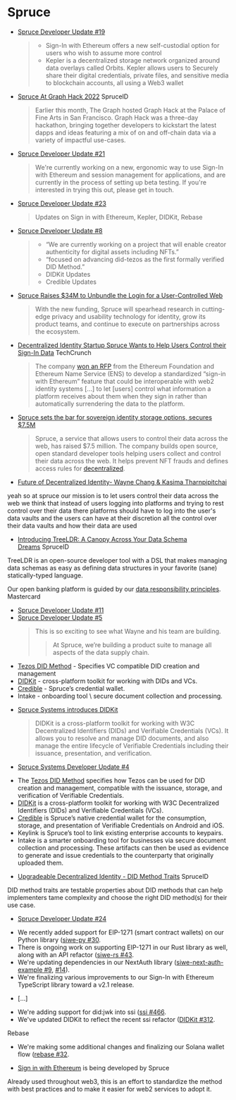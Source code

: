 # Spruce

* [Spruce Developer Update #19](https://blog.spruceid.com/spruce-developer-update-19/)
  > - Sign-In with Ethereum offers a new self-custodial option for users who wish to assume more control
  > - Kepler is a decentralized storage network organized around data overlays called Orbits. Kepler allows users to Securely share their digital credentials, private files, and sensitive media to blockchain accounts, all using a Web3 wallet
* [Spruce At Graph Hack 2022](https://blog.spruceid.com/spruce-at-graph-hack/) SpruceID
  > Earlier this month, The Graph hosted Graph Hack at the Palace of Fine Arts in San Francisco. Graph Hack was a three-day hackathon, bringing together developers to kickstart the latest dapps and ideas featuring a mix of on and off-chain data via a variety of impactful use-cases.
* [Spruce Developer Update #21](https://blog.spruceid.com/spruce-developer-update-21/)
  > We're currently working on a new, ergonomic way to use Sign-In with Ethereum and session management for applications, and are currently in the process of setting up beta testing. If you're interested in trying this out, please get in touch.
* [Spruce Developer Update #23](https://blog.spruceid.com/spruce-developer-update-23/)
  > Updates on Sign in with Ethereum, Kepler, DIDKit, Rebase
* [Spruce Developer Update #8](https://sprucesystems.medium.com/spruce-developer-update-8-70f04e95a5d4)
  > - “We are currently working on a project that will enable creator authenticity for digital assets including NFTs.”
  > - “focused on advancing did-tezos as the first formally verified DID Method.”
  > - DIDKit Updates
  > - Credible Updates

* [Spruce Raises $34M to Unbundle the Login for a User-Controlled Web](https://blog.spruceid.com/spruce-raises-34m-to-unbundle-the-login-for-a-user-controlled-web/)
  > With the new funding, Spruce will spearhead research in cutting-edge privacy and usability technology for identity, grow its product teams, and continue to execute on partnerships across the ecosystem.
* [Decentralized Identity Startup Spruce Wants to Help Users Control their Sign-In Data](https://techcrunch.com/2022/04/20/decentralized-identity-startup-spruce-wants-to-help-users-control-their-sign-in-data/) TechCrunch
  > The company [won an RFP](https://www.coindesk.com/policy/2021/10/08/sign-in-with-ethereum-is-coming/) from the Ethereum Foundation and Ethereum Name Service (ENS) to develop a standardized “sign-in with Ethereum” feature that could be interoperable with web2 identity systems [...] to let [users] control what information a platform receives about them when they sign in rather than automatically surrendering the data to the platform.
* [Spruce sets the bar for sovereign identity storage options, secures $7.5M](https://venturebeat.com/2021/11/02/spruce-sets-the-bar-for-sovereign-identity-and-storage-options-secures-7-5m/)
  > Spruce, a service that allows users to control their data across the web, has raised $7.5 million. The company builds open source, open standard developer tools helping users collect and control their data across the web. It helps prevent NFT frauds and defines access rules for [decentralized](https://venturebeat.com/2020/10/28/decentralized-identity-the-key-to-the-digital-era/).
  
* [Future of Decentralized Identity- Wayne Chang & Kasima Tharnpipitchai](https://www.youtube.com/watch?v%3DpARtPe9Qvbo)

yeah so at spruce our mission is to let users control their data across the web we think that instead of users logging into platforms and trying to rest control over their data there platforms should have to log into the user's data vaults and the users can have at their discretion all the control over their data vaults and how their data are used
* [Introducing TreeLDR: A Canopy Across Your Data Schema Dreams](https://blog.spruceid.com/introducing-treeldr-a-canopy-across-your-data-schemas/) SpruceID

TreeLDR is an open-source developer tool with a DSL that makes managing data schemas as easy as defining data structures in your favorite (sane) statically-typed language.

Our open banking platform is guided by our [data responsibility principles](https://www.mastercard.com/news/perspectives/2022/data-responsibility-and-inclusion/). Mastercard


* [Spruce Developer Update #11](https://sprucesystems.medium.com/spruce-developer-update-11-7766b44e1075)
* [Spruce Developer Update #5](https://sprucesystems.medium.com/spruce-developer-update-5-86d6f517a220)
  > This is so exciting to see what Wayne and his team are building.
  > 
  > > At Spruce, we’re building a product suite to manage all aspects of the data supply chain.
- [Tezos DID Method](https://did-tezos-draft.spruceid.com/) - Specifies VC compatible DID creation and management
- [DIDKit](https://sprucesystems.medium.com/introducing-didkit-an-identity-toolkit-e0dfa292f53d) - cross-platform toolkit for working with DIDs and VCs.
- [Credible](https://medium.com/@sprucesystems/spruce-developer-update-2-484368f87ee9) - Spruce’s credential wallet.
- Intake - onboarding tool \ secure document collection and processing.
* [Spruce Systems introduces DIDKit](https://sprucesystems.medium.com/introducing-didkit-an-identity-toolkit-e0dfa292f53d)
  > DIDKit is a cross-platform toolkit for working with W3C Decentralized Identifiers (DIDs) and Verifiable Credentials (VCs). It allows you to resolve and manage DID documents, and also manage the entire lifecycle of Verifiable Credentials including their issuance, presentation, and verification.
* [Spruce Systems Developer Update #4](https://sprucesystems.medium.com/spruce-developer-update-4-cd6472c58fe1)
- The [Tezos DID Method](https://did-tezos-draft.spruceid.com/) specifies how Tezos can be used for DID creation and management, compatible with the issuance, storage, and verification of Verifiable Credentials.
- [DIDKit](https://sprucesystems.medium.com/introducing-didkit-an-identity-toolkit-e0dfa292f53d) is a cross-platform toolkit for working with W3C Decentralized Identifiers (DIDs) and Verifiable Credentials (VCs).
- [Credible](https://medium.com/@sprucesystems/spruce-developer-update-2-484368f87ee9) is Spruce’s native credential wallet for the consumption, storage, and presentation of Verifiable Credentials on Android and iOS.
- Keylink is Spruce’s tool to link existing enterprise accounts to keypairs.
- Intake is a smarter onboarding tool for businesses via secure document collection and processing. These artifacts can then be used as evidence to generate and issue credentials to the counterparty that originally uploaded them.

* [Upgradeable Decentralized Identity - DID Method Traits](https://blog.spruceid.com/upgradeable-decentralized-identity/) SpruceID

DID method traits are testable properties about DID methods that can help implementers tame complexity and choose the right DID method(s) for their use case.
* [Spruce Developer Update #24](https://blog.spruceid.com/spruce-developer-update-24/)

- We recently added support for EIP-1271 (smart contract wallets) on our Python library ([siwe-py #30](https://github.com/spruceid/siwe-py/pull/30).
- There is ongoing work on supporting EIP-1271 in our Rust library as well, along with an API refactor ([siwe-rs #43](https://github.com/spruceid/siwe-rs/pull/43).
- We're updating dependencies in our NextAuth library ([siwe-next-auth-example #9](https://github.com/spruceid/siwe-next-auth-example/pull/9), [#14](https://github.com/spruceid/siwe-next-auth-example/pull/14)).
- We're finalizing various improvements to our Sign-In with Ethereum TypeScript library toward a v2.1 release.
* [...]
- We're adding support for did:jwk into ssi ([ssi #466](https://github.com/spruceid/ssi/pull/466).
- We've updated DIDKit to reflect the recent ssi refactor ([DIDKit #312](https://github.com/spruceid/didkit/pull/312).

Rebase

- We're making some additional changes and finalizing our Solana wallet flow ([rebase #32](https://github.com/spruceid/rebase/pull/32).

* [Sign in with Ethereum](https://login.xyz/) is being developed by Spruce

Already used throughout web3, this is an effort to standardize the method with best practices and to make it easier for web2 services to adopt it.
